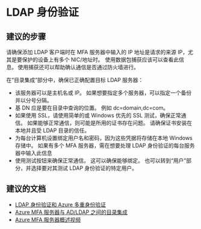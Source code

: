 <properties  
    pageTitle="MFA Server (On-Premises)/LDAP authentication" 
    description="LDAP 身份验证" 
    service="microsoft.aad" 
    resource="Microsoft_AAD_IAM" 
    authors="kgremban" 
    displayOrder="240"
    selfHelpType="resource" 
    supportTopicIds="" 
    resourceTags="mfa_overview"
    productPesIds="" 
    cloudEnvironments="public" 
    /> 

# <a name="ldap-authentication"></a>LDAP 身份验证 

## <a name="recommended-steps"></a>**建议的步骤** 

请确保添加 LDAP 客户端时在 MFA 服务器中输入的 IP 地址是请求的来源 IP，尤其是要保护的设备上有多个 NIC/地址时。  使用数据包捕获应该可以查看此信息。 使用捕获还可以帮助确认通信是否通过防火墙进行。 

在“目录集成”部分中，确保已正确配置目标 LDAP 服务器：
   
- 该服务器可以是主机名或 IP。 如果想要指定多个服务器，可以指定一个备份并以分号分隔。 
- 基 DN 应是要在目录中查询的位置。 例如 dc=domain,dc=com。 
- 如果使用 SSL，请使用简单的或 Windows 优先的 SSL 测试，确保正常通信。  如果能够正常通信，则可能是所用的证书存在问题。 请确保证书安装在本地并且受 LDAP 目录的信任。 
- 为每台计算机设置绑定用户名和密码，因为这些凭据将存储在本地 Windows 存储中。  如果有多个 MFA 服务器，需在想要处理 LDAP 身份验证的每台服务器中输入此信息 
- 使用测试按钮来确保正常通信。  这可以确保能够绑定。  也可以转到“用户”部分，并选择要对其测试 LDAP 身份验证的特定用户。 

## <a name="recommended-documents"></a>**建议的文档** 

- [LDAP 身份验证和 Azure 多重身份验证](https://docs.microsoft.com/azure/multi-factor-authentication/multi-factor-authentication-get-started-server-ldap)  
- [Azure MFA 服务器与 AD/LDAP 之间的目录集成](https://docs.microsoft.com/azure/multi-factor-authentication/multi-factor-authentication-get-started-server-dirint)  
- [Azure MFA 服务器概述视频](https://azure.microsoft.com/resources/videos/multi-factor-authentication-server)  
